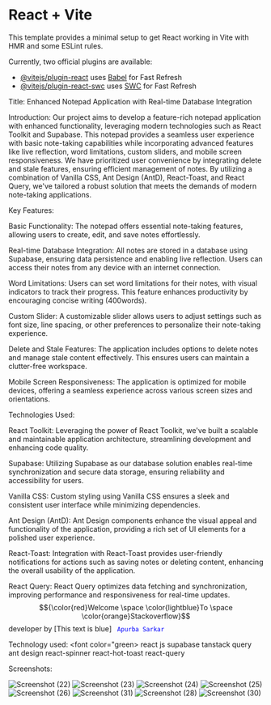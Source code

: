 # React + Vite

This template provides a minimal setup to get React working in Vite with HMR and some ESLint rules.

Currently, two official plugins are available:

- [@vitejs/plugin-react](https://github.com/vitejs/vite-plugin-react/blob/main/packages/plugin-react/README.md) uses [Babel](https://babeljs.io/) for Fast Refresh
- [@vitejs/plugin-react-swc](https://github.com/vitejs/vite-plugin-react-swc) uses [SWC](https://swc.rs/) for Fast Refresh

Title: Enhanced Notepad Application with Real-time Database Integration

Introduction:
Our project aims to develop a feature-rich notepad application with enhanced functionality, leveraging modern technologies such as React Toolkit and Supabase. This notepad provides a seamless user experience with basic note-taking capabilities while incorporating advanced features like live reflection, word limitations, custom sliders, and mobile screen responsiveness. We have prioritized user convenience by integrating delete and stale features, ensuring efficient management of notes. By utilizing a combination of Vanilla CSS, Ant Design (AntD), React-Toast, and React Query, we've tailored a robust solution that meets the demands of modern note-taking applications.

Key Features:

Basic Functionality: The notepad offers essential note-taking features, allowing users to create, edit, and save notes effortlessly.

Real-time Database Integration: All notes are stored in a database using Supabase, ensuring data persistence and enabling live reflection. Users can access their notes from any device with an internet connection.

Word Limitations: Users can set word limitations for their notes, with visual indicators to track their progress. This feature enhances productivity by encouraging concise writing (400words).

Custom Slider: A customizable slider allows users to adjust settings such as font size, line spacing, or other preferences to personalize their note-taking experience.

Delete and Stale Features: The application includes options to delete notes and manage stale content effectively. This ensures users can maintain a clutter-free workspace.

Mobile Screen Responsiveness: The application is optimized for mobile devices, offering a seamless experience across various screen sizes and orientations.

Technologies Used:

React Toolkit: Leveraging the power of React Toolkit, we've built a scalable and maintainable application architecture, streamlining development and enhancing code quality.

Supabase: Utilizing Supabase as our database solution enables real-time synchronization and secure data storage, ensuring reliability and accessibility for users.

Vanilla CSS: Custom styling using Vanilla CSS ensures a sleek and consistent user interface while minimizing dependencies.

Ant Design (AntD): Ant Design components enhance the visual appeal and functionality of the application, providing a rich set of UI elements for a polished user experience.

React-Toast: Integration with React-Toast provides user-friendly notifications for actions such as saving notes or deleting content, enhancing the overall usability of the application.

React Query: React Query optimizes data fetching and synchronization, improving performance and responsiveness for real-time updates.
$${\color{red}Welcome \space \color{lightblue}To \space \color{orange}Stackoverflow}$$
developer by [This text is blue] <code style="color: Blue">  Apurba Sarkar </code>

Technology used:
<font color="green>
react js
supabase
tanstack query
ant design
react-spinner
react-hot-toast
react-query

</font>




Screenshots: 

![Screenshot (22)](https://github.com/apurba-sarkar/mynote/assets/127435292/14bdf8b3-ac1f-45a4-aee4-6feedfe3f0b5)
![Screenshot (23)](https://github.com/apurba-sarkar/mynote/assets/127435292/ede961b7-e3eb-4369-9a5d-f7015dcc0e4e)
![Screenshot (24)](https://github.com/apurba-sarkar/mynote/assets/127435292/3635de05-158d-4ad2-8a07-630dbfd54446)
![Screenshot (25)](https://github.com/apurba-sarkar/mynote/assets/127435292/23ce713c-3c9f-4bac-b900-4ce55999c243)
![Screenshot (26)](https://github.com/apurba-sarkar/mynote/assets/127435292/04d28ed4-1dea-4b5b-810f-35c24ec1325d)
![Screenshot (31)](https://github.com/apurba-sarkar/mynote/assets/127435292/23354c77-357f-448d-9a77-3f3ab13b3720)
![Screenshot (28)](https://github.com/apurba-sarkar/mynote/assets/127435292/dfc097ae-6980-482f-86fa-abf1c8b76013)
![Screenshot (30)](https://github.com/apurba-sarkar/mynote/assets/127435292/d1311d00-7694-4e8e-8739-b0d5683fb8a9)
